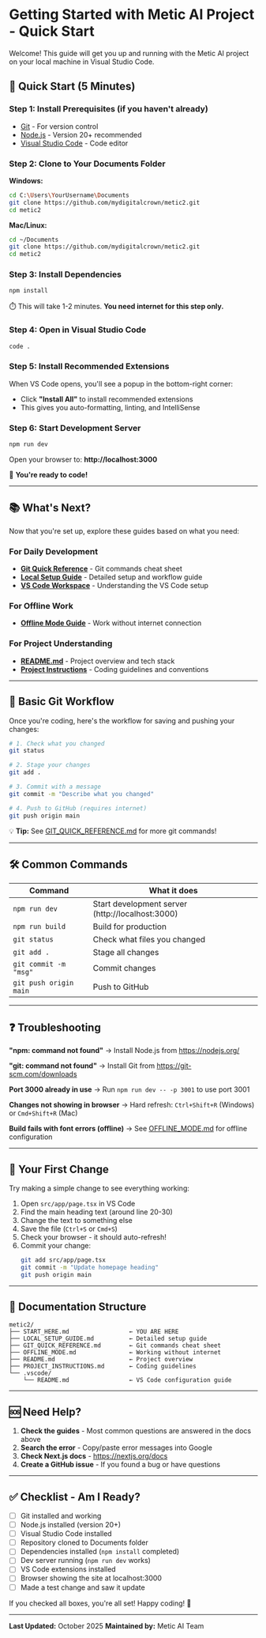 # Getting Started with Metic AI Project - Quick Start

Welcome! This guide will get you up and running with the Metic AI project on your local machine in Visual Studio Code.

## 🚀 Quick Start (5 Minutes)

### Step 1: Install Prerequisites (if you haven't already)
- [Git](https://git-scm.com/downloads) - For version control
- [Node.js](https://nodejs.org/) - Version 20+ recommended
- [Visual Studio Code](https://code.visualstudio.com/) - Code editor

### Step 2: Clone to Your Documents Folder

**Windows:**
```bash
cd C:\Users\YourUsername\Documents
git clone https://github.com/mydigitalcrown/metic2.git
cd metic2
```

**Mac/Linux:**
```bash
cd ~/Documents
git clone https://github.com/mydigitalcrown/metic2.git
cd metic2
```

### Step 3: Install Dependencies
```bash
npm install
```
⏱️ This will take 1-2 minutes. **You need internet for this step only.**

### Step 4: Open in Visual Studio Code
```bash
code .
```

### Step 5: Install Recommended Extensions
When VS Code opens, you'll see a popup in the bottom-right corner:
- Click **"Install All"** to install recommended extensions
- This gives you auto-formatting, linting, and IntelliSense

### Step 6: Start Development Server
```bash
npm run dev
```

Open your browser to: **http://localhost:3000**

🎉 **You're ready to code!**

---

## 📚 What's Next?

Now that you're set up, explore these guides based on what you need:

### For Daily Development
- **[Git Quick Reference](./GIT_QUICK_REFERENCE.md)** - Git commands cheat sheet
- **[Local Setup Guide](./LOCAL_SETUP_GUIDE.md)** - Detailed setup and workflow guide
- **[VS Code Workspace](./.vscode/README.md)** - Understanding the VS Code setup

### For Offline Work
- **[Offline Mode Guide](./OFFLINE_MODE.md)** - Work without internet connection

### For Project Understanding
- **[README.md](./README.md)** - Project overview and tech stack
- **[Project Instructions](./PROJECT_INSTRUCTIONS.md)** - Coding guidelines and conventions

---

## 🔄 Basic Git Workflow

Once you're coding, here's the workflow for saving and pushing your changes:

```bash
# 1. Check what you changed
git status

# 2. Stage your changes
git add .

# 3. Commit with a message
git commit -m "Describe what you changed"

# 4. Push to GitHub (requires internet)
git push origin main
```

💡 **Tip:** See [GIT_QUICK_REFERENCE.md](./GIT_QUICK_REFERENCE.md) for more git commands!

---

## 🛠️ Common Commands

| Command | What it does |
|---------|-------------|
| `npm run dev` | Start development server (http://localhost:3000) |
| `npm run build` | Build for production |
| `git status` | Check what files you changed |
| `git add .` | Stage all changes |
| `git commit -m "msg"` | Commit changes |
| `git push origin main` | Push to GitHub |

---

## ❓ Troubleshooting

**"npm: command not found"**
→ Install Node.js from https://nodejs.org/

**"git: command not found"**
→ Install Git from https://git-scm.com/downloads

**Port 3000 already in use**
→ Run `npm run dev -- -p 3001` to use port 3001

**Changes not showing in browser**
→ Hard refresh: `Ctrl+Shift+R` (Windows) or `Cmd+Shift+R` (Mac)

**Build fails with font errors (offline)**
→ See [OFFLINE_MODE.md](./OFFLINE_MODE.md) for offline configuration

---

## 🎯 Your First Change

Try making a simple change to see everything working:

1. Open `src/app/page.tsx` in VS Code
2. Find the main heading text (around line 20-30)
3. Change the text to something else
4. Save the file (`Ctrl+S` or `Cmd+S`)
5. Check your browser - it should auto-refresh!
6. Commit your change:
   ```bash
   git add src/app/page.tsx
   git commit -m "Update homepage heading"
   git push origin main
   ```

---

## 📖 Documentation Structure

```
metic2/
├── START_HERE.md                 ← YOU ARE HERE
├── LOCAL_SETUP_GUIDE.md          ← Detailed setup guide
├── GIT_QUICK_REFERENCE.md        ← Git commands cheat sheet
├── OFFLINE_MODE.md               ← Working without internet
├── README.md                     ← Project overview
├── PROJECT_INSTRUCTIONS.md       ← Coding guidelines
└── .vscode/
    └── README.md                 ← VS Code configuration guide
```

---

## 🆘 Need Help?

1. **Check the guides** - Most common questions are answered in the docs above
2. **Search the error** - Copy/paste error messages into Google
3. **Check Next.js docs** - https://nextjs.org/docs
4. **Create a GitHub issue** - If you found a bug or have questions

---

## ✅ Checklist - Am I Ready?

- [ ] Git installed and working
- [ ] Node.js installed (version 20+)
- [ ] Visual Studio Code installed
- [ ] Repository cloned to Documents folder
- [ ] Dependencies installed (`npm install` completed)
- [ ] Dev server running (`npm run dev` works)
- [ ] VS Code extensions installed
- [ ] Browser showing the site at localhost:3000
- [ ] Made a test change and saw it update

If you checked all boxes, you're all set! Happy coding! 🚀

---

**Last Updated:** October 2025
**Maintained by:** Metic AI Team
